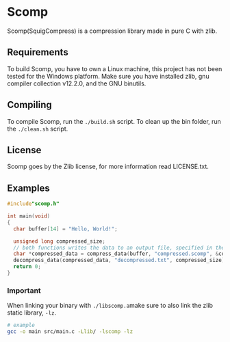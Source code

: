 # Scomp
Scomp(SquigCompress) is a compression library made in pure C with zlib.

## Requirements
To build Scomp, you have to own a Linux machine, this project has not been tested for the Windows platform. Make sure you have installed zlib, gnu compiler collection v12.2.0, and the GNU binutils.

## Compiling
To compile Scomp, run the ``./build.sh`` script. To clean up the bin folder, run the ``./clean.sh`` script. 

## License
Scomp goes by the Zlib license, for more information read LICENSE.txt.

## Examples
```c
#include"scomp.h"

int main(void)
{
  char buffer[14] = "Hello, World!";

  unsigned long compressed_size;
  // both functions writes the data to an output file, specified in the out_file argument.
  char *compressed_data = compress_data(buffer, "compressed.scomp", &compressed_size);
  decompress_data(compressed_data, "decompressed.txt", compressed_size);
  return 0;
}
```
### Important
When linking your binary with ``./libscomp.a``make sure to also link the zlib static library, ``-lz``.
```bash
# example
gcc -o main src/main.c -Llib/ -lscomp -lz
```
